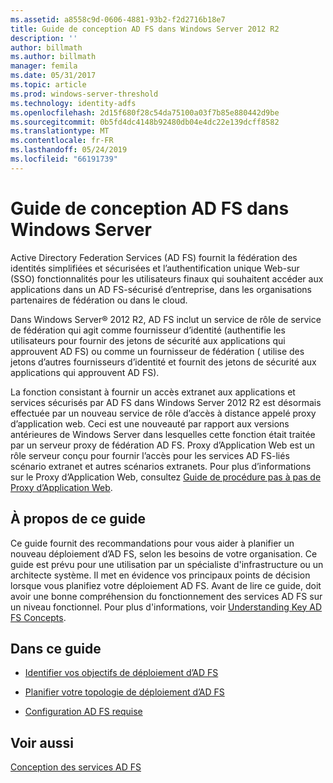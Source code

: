 ```yaml
---
ms.assetid: a8558c9d-0606-4881-93b2-f2d2716b18e7
title: Guide de conception AD FS dans Windows Server 2012 R2
description: ''
author: billmath
ms.author: billmath
manager: femila
ms.date: 05/31/2017
ms.topic: article
ms.prod: windows-server-threshold
ms.technology: identity-adfs
ms.openlocfilehash: 2d15f680f28c54da75100a03f7b85e880442d9be
ms.sourcegitcommit: 0b5fd4dc4148b92480db04e4dc22e139dcff8582
ms.translationtype: MT
ms.contentlocale: fr-FR
ms.lasthandoff: 05/24/2019
ms.locfileid: "66191739"
---
```

# <a name="ad-fs-design-guide-in-windows-server"></a>Guide de conception AD FS dans Windows Server 

Active Directory Federation Services \(AD FS\) fournit la fédération des identités simplifiées et sécurisées et l’authentification unique Web\-sur \(SSO\) fonctionnalités pour les utilisateurs finaux qui souhaitent accéder aux applications dans un AD FS\-sécurisé d’entreprise, dans les organisations partenaires de fédération ou dans le cloud.  
  
Dans Windows Server® 2012 R2, AD FS inclut un service de rôle de service de fédération qui agit comme fournisseur d’identité \(authentifie les utilisateurs pour fournir des jetons de sécurité aux applications qui approuvent AD FS\) ou comme un fournisseur de fédération \( utilise des jetons d’autres fournisseurs d’identité et fournit des jetons de sécurité aux applications qui approuvent AD FS\).  
  
La fonction consistant à fournir un accès extranet aux applications et services sécurisés par AD FS dans Windows Server 2012 R2 est désormais effectuée par un nouveau service de rôle d’accès à distance appelé proxy d’application web. Ceci est une nouveauté par rapport aux versions antérieures de Windows Server dans lesquelles cette fonction était traitée par un serveur proxy de fédération AD FS. Proxy d’Application Web est un rôle serveur conçu pour fournir l’accès pour les services AD FS\-liés scénario extranet et autres scénarios extranets. Pour plus d’informations sur le Proxy d’Application Web, consultez [Guide de procédure pas à pas de Proxy d’Application Web](https://technet.microsoft.com/library/dn280944.aspx).  
  
## <a name="about-this-guide"></a>À propos de ce guide  
Ce guide fournit des recommandations pour vous aider à planifier un nouveau déploiement d’AD FS, selon les besoins de votre organisation. Ce guide est prévu pour une utilisation par un spécialiste d'infrastructure ou un architecte système. Il met en évidence vos principaux points de décision lorsque vous planifiez votre déploiement AD FS. Avant de lire ce guide, doit avoir une bonne compréhension du fonctionnement des services AD FS sur un niveau fonctionnel. Pour plus d'informations, voir [Understanding Key AD FS Concepts](../../ad-fs/technical-reference/Understanding-Key-AD-FS-Concepts.md).  
  
## <a name="in-this-guide"></a>Dans ce guide  
  
-   [Identifier vos objectifs de déploiement d’AD FS](Identify-Your-AD-FS-Deployment-Goals.md)  
  
-   [Planifier votre topologie de déploiement d’AD FS](Plan-Your-AD-FS-Deployment-Topology.md)  
  
-   [Configuration AD FS requise](AD-FS-Requirements.md)  
  
  
## <a name="see-also"></a>Voir aussi  
[Conception des services AD FS](../../ad-fs/AD-FS-Design.md)  
  

